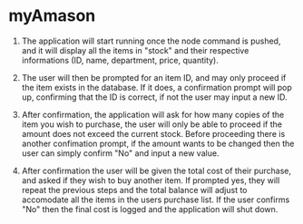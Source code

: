 # myAmason

1) The application will start running once the node command is pushed, and it will display all the items in "stock" and their respective informations (ID, name, department, price, quantity).

2) The user will then be prompted for an item ID, and may only proceed if the item exists in the database. If it does, a confirmation prompt will pop up, confirming that the ID is correct, if not the user may input a new ID.

3) After confirmation, the application will ask for how many copies of the item you wish to purchase, the user will only be able to proceed if the amount does not exceed the current stock. Before proceeding there is another confimation prompt, if the amount wants to be changed then the user can simply confirm "No" and input a new value.

4) After confirmation the user will be given the total cost of their purchase, and asked if they wish to buy another item. If prompted yes, they will repeat the previous steps and the total balance will adjust to accomodate all the items in the users purchase list. If the user confirms "No" then the final cost is logged and the application will shut down.